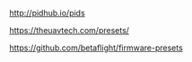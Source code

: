 http://pidhub.io/pids

https://theuavtech.com/presets/

https://github.com/betaflight/firmware-presets
